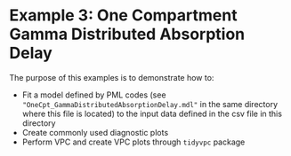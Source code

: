 
# Example 3: One Compartment Gamma Distributed Absorption Delay

The purpose of this examples is to demonstrate how to:

* Fit a model defined by PML codes (see `"OneCpt_GammaDistributedAbsorptionDelay.mdl"` in the same directory where this file is located) to the input data defined in the csv file in this directory
* Create commonly used diagnostic plots
* Perform VPC and create VPC plots through `tidyvpc` package
